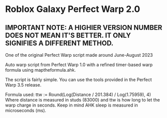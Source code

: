 # Roblox Galaxy Perfect Warp 2.0

## IMPORTANT NOTE: A HIGHIER VERSION NUMBER DOES NOT MEAN IT'S BETTER. IT ONLY SIGNIFIES A DIFFERENT METHOD.

One of the original Perfect Warp script made around June-August 2023

Auto warp script from Perfect Warp 1.0 with a refined timer-based warp formula using maptheformula.ahk.

The script is fairly simple. You can use the tools provided in the Perfect Warp 3.5 release.

Formula used:
ttw := Round(Log(Distance / 201.384) / Log(1.75959), 4)
Where distance is measured in studs (83000) and ttw is how long to let the warp charge in seconds. Keep in mind AHK sleep is measured in microseconds (ms).
